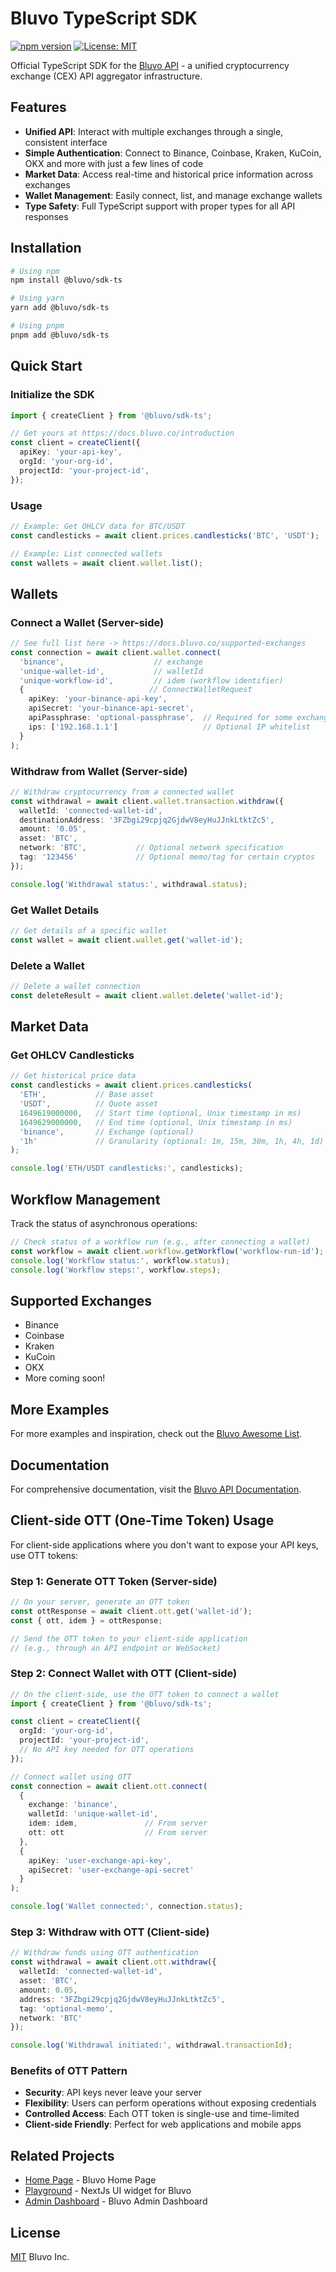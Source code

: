 # Bluvo TypeScript SDK

[![npm version](https://img.shields.io/npm/v/@bluvo/sdk-ts.svg)](https://www.npmjs.com/package/@bluvo/sdk-ts)
[![License: MIT](https://img.shields.io/badge/License-MIT-blue.svg)](https://opensource.org/licenses/MIT)

Official TypeScript SDK for the [Bluvo API](https://docs.bluvo.co) - a unified cryptocurrency exchange (CEX) API aggregator infrastructure.

## Features

-  **Unified API**: Interact with multiple exchanges through a single, consistent interface
-  **Simple Authentication**: Connect to Binance, Coinbase, Kraken, KuCoin, OKX and more with just a few lines of code
-  **Market Data**: Access real-time and historical price information across exchanges
-  **Wallet Management**: Easily connect, list, and manage exchange wallets
-  **Type Safety**: Full TypeScript support with proper types for all API responses

## Installation

```bash
# Using npm
npm install @bluvo/sdk-ts

# Using yarn
yarn add @bluvo/sdk-ts

# Using pnpm
pnpm add @bluvo/sdk-ts
```

## Quick Start

### Initialize the SDK
```typescript
import { createClient } from '@bluvo/sdk-ts';

// Get yours at https://docs.bluvo.co/introduction
const client = createClient({
  apiKey: 'your-api-key',
  orgId: 'your-org-id',
  projectId: 'your-project-id',
});
```

### Usage
```typescript
// Example: Get OHLCV data for BTC/USDT
const candlesticks = await client.prices.candlesticks('BTC', 'USDT');

// Example: List connected wallets
const wallets = await client.wallet.list();
```

## Wallets

### Connect a Wallet (Server-side)

```typescript
// See full list here -> https://docs.bluvo.co/supported-exchanges
const connection = await client.wallet.connect(
  'binance',                    // exchange
  'unique-wallet-id',           // walletId
  'unique-workflow-id',         // idem (workflow identifier)
  {                            // ConnectWalletRequest
    apiKey: 'your-binance-api-key',
    apiSecret: 'your-binance-api-secret',
    apiPassphrase: 'optional-passphrase',  // Required for some exchanges
    ips: ['192.168.1.1']                   // Optional IP whitelist
  }
);
```

### Withdraw from Wallet (Server-side)

```typescript
// Withdraw cryptocurrency from a connected wallet
const withdrawal = await client.wallet.transaction.withdraw({
  walletId: 'connected-wallet-id',
  destinationAddress: '3FZbgi29cpjq2GjdwV8eyHuJJnkLtktZc5',
  amount: '0.05',
  asset: 'BTC',
  network: 'BTC',           // Optional network specification
  tag: '123456'             // Optional memo/tag for certain cryptos
});

console.log('Withdrawal status:', withdrawal.status);
```
### Get Wallet Details

```typescript
// Get details of a specific wallet
const wallet = await client.wallet.get('wallet-id');
```

### Delete a Wallet

```typescript
// Delete a wallet connection
const deleteResult = await client.wallet.delete('wallet-id');
```

## Market Data

### Get OHLCV Candlesticks

```typescript
// Get historical price data
const candlesticks = await client.prices.candlesticks(
  'ETH',           // Base asset
  'USDT',          // Quote asset
  1649619000000,   // Start time (optional, Unix timestamp in ms)
  1649629000000,   // End time (optional, Unix timestamp in ms)
  'binance',       // Exchange (optional)
  '1h'             // Granularity (optional: 1m, 15m, 30m, 1h, 4h, 1d)
);

console.log('ETH/USDT candlesticks:', candlesticks);
```

## Workflow Management

Track the status of asynchronous operations:

```typescript
// Check status of a workflow run (e.g., after connecting a wallet)
const workflow = await client.workflow.getWorkflow('workflow-run-id');
console.log('Workflow status:', workflow.status);
console.log('Workflow steps:', workflow.steps);
```

## Supported Exchanges

- Binance
- Coinbase
- Kraken 
- KuCoin
- OKX
- More coming soon!

## More Examples

For more examples and inspiration, check out the [Bluvo Awesome List](https://github.com/bluvoinc/awesome).

## Documentation

For comprehensive documentation, visit the [Bluvo API Documentation](https://docs.bluvo.co).

## Client-side OTT (One-Time Token) Usage

For client-side applications where you don't want to expose your API keys, use OTT tokens:

### Step 1: Generate OTT Token (Server-side)

```typescript
// On your server, generate an OTT token
const ottResponse = await client.ott.get('wallet-id');
const { ott, idem } = ottResponse;

// Send the OTT token to your client-side application
// (e.g., through an API endpoint or WebSocket)
```

### Step 2: Connect Wallet with OTT (Client-side)

```typescript
// On the client-side, use the OTT token to connect a wallet
import { createClient } from '@bluvo/sdk-ts';

const client = createClient({
  orgId: 'your-org-id',
  projectId: 'your-project-id',
  // No API key needed for OTT operations
});

// Connect wallet using OTT
const connection = await client.ott.connect(
  {
    exchange: 'binance',
    walletId: 'unique-wallet-id',
    idem: idem,               // From server
    ott: ott                  // From server
  },
  {
    apiKey: 'user-exchange-api-key',
    apiSecret: 'user-exchange-api-secret'
  }
);

console.log('Wallet connected:', connection.status);
```

### Step 3: Withdraw with OTT (Client-side)

```typescript
// Withdraw funds using OTT authentication
const withdrawal = await client.ott.withdraw({
  walletId: 'connected-wallet-id',
  asset: 'BTC',
  amount: 0.05,
  address: '3FZbgi29cpjq2GjdwV8eyHuJJnkLtktZc5',
  tag: 'optional-memo',
  network: 'BTC'
});

console.log('Withdrawal initiated:', withdrawal.transactionId);
```

### Benefits of OTT Pattern

- **Security**: API keys never leave your server
- **Flexibility**: Users can perform operations without exposing credentials
- **Controlled Access**: Each OTT token is single-use and time-limited
- **Client-side Friendly**: Perfect for web applications and mobile apps

## Related Projects

- [Home Page](https://bluvo.co) - Bluvo Home Page
- [Playground](https://playground.bluvo.co) - NextJs UI widget for Bluvo
- [Admin Dashboard](https://portal.bluvo.co) - Bluvo Admin Dashboard
## License

[MIT](LICENSE) Bluvo Inc.